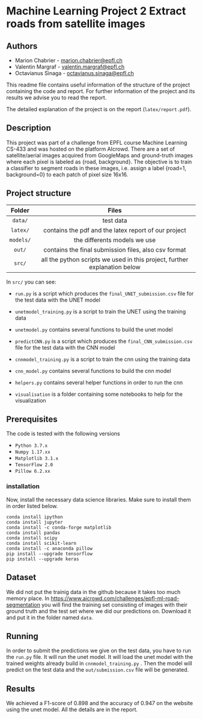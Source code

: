 # Machine Learning Project 2 Extract roads from satellite images

## **Authors**
  * Marion Chabrier - marion.chabrier@epfl.ch
  * Valentin Margraf - valentin.margraf@epfl.ch
  * Octavianus Sinaga - octavianus.sinaga@epfl.ch

This readme file contains useful information of the structure of the project containing the code and report. For further information of the project and its results we advise you to read the report.

The detailed explanation of the project is on the report (`latex/report.pdf`).

## **Description**

This project was part of a challenge from EPFL course Machine Learning CS-433 and was hosted on the platform AIcrowd.
There are a set of satellite/aerial images acquired from GoogleMaps and ground-truth images where each pixel is labeled as {road, background}. The objective is to train a classifier to segment roads in these images, i.e. assign a label {road=1, background=0} to each patch of pixel size 16x16.



## **Project structure**

| Folder  | Files |
|:--:|:--:|
| `data/`  | test data |
| `latex/` | contains the pdf and the latex report of our project |
| `models/`  | the differents models we use |
| `out/`  | contains the final submission files, also csv format |
| `src/`  | all the python scripts we used in this project, further explanation below |

In `src/` you can see:

+ `run.py` is a script which produces the `final_UNET_submission.csv` file for the test data with the UNET model
+ `unetmodel_training.py` is a script to train the UNET using the training data 
+ `unetmodel.py` contains several functions to build the unet model 
+ `predictCNN.py` is a script which produces the `final_CNN_submission.csv` file for the test data with the CNN model
+ `cnnmodel_training.py` is a script to train the cnn using the training data 
+ `cnn_model.py` contains several functions to build the cnn model
+ `helpers.py` contains several helper functions in order to run the cnn 

+ `visualisation` is a folder containing some notebooks to help for the visualization

  



## **Prerequisites**

The code is tested with the following versions 
- `Python 3.7.x`
- `Numpy 1.17.xx`
- `Matplotlib 3.1.x`
- `TensorFlow 2.0`
- `Pillow 6.2.xx`

### installation
Now, install the necessary data science libraries. Make sure to install them in order listed below.

```
conda install ipython
conda install jupyter
conda install -c conda-forge matplotlib
conda install pandas
conda install scipy
conda install scikit-learn
conda install -c anaconda pillow
pip install --upgrade tensorflow
pip install --upgrade keras
```


## **Dataset**
We did not put the trainig data in the github because it takes too much memory place.
In https://www.aicrowd.com/challenges/epfl-ml-road-segmentation you will find the training set consisting of images with their ground truth and the test set where we did our predictions on. 
Download it and put it in the folder named `data`.


## **Running**
In order to submit the predictions we give on the test data, you have to run the `run.py` file. It will run the unet model. It will load the unet model with the trained weights already build in `cnnmodel_training.py` . Then the model will predict on the test data and the `out/submission.csv` file will be generated.


## **Results**

We achieved a F1-score of 0.898 and the accuracy of 0.947 on the website using the unet model. All the details are in the report.
